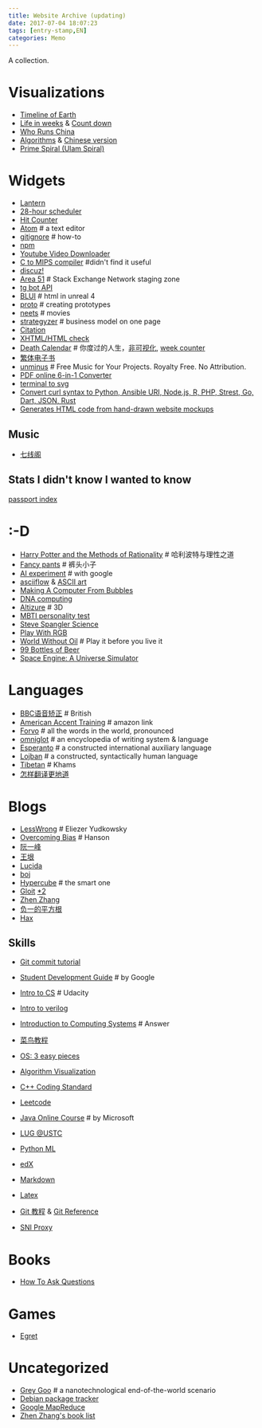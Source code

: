 ```yaml
---
title: Website Archive (updating)
date: 2017-07-04 18:07:23
tags: [entry-stamp,EN]
categories: Memo
---
```

A collection.
<!--more-->

# Visualizations

* [Timeline of Earth](http://timelineofearth.com/) 
* [Life in weeks](https://waitbutwhy.com/2014/05/life-weeks.html) & [Count down](http://count.life/?showClock=true&birthday=1997-03-05&lifespan=80&background=green) 
* [Who Runs China](https://news.cgtn.com/event/2019/whorunschina/index.html) 
* [Algorithms](https://visualgo.net/en) & [Chinese version](https://visualgo.net/en)  
* [Prime Spiral (Ulam Spiral)](https://www.alpertron.com.ar/ULAM.HTM) 

# Widgets

* [Lantern](https://github.com/getlantern/forum#%E8%93%9D%E7%81%AFlantern%E6%9C%80%E6%96%B0%E7%89%88%E6%9C%AC%E4%B8%8B%E8%BD%BD) 
* [28-hour scheduler](http://28h.t-animal.de/#.) 
* [Hit Counter](http://www.reliablecounter.com/) 
* [Atom](https://atom.io/) # a text editor
* [gitignore](https://github.com/github/gitignore) # how-to
* [npm](https://www.npmjs.com/) 
* [Youtube Video Downloader](http://en.savefrom.net/) 
* [C to MIPS compiler](http://reliant.colab.duke.edu/c2mips/) #didn't find it useful
* [discuz!](http://www.discuz.net/forum.php) 
* [Area 51](http://area51.stackexchange.com/) # Stack Exchange Network staging zone
* [tg bot API](https://core.telegram.org/bots/api) 
* [BLUI](https://www.unrealengine.com/zh-CN/blog/blui-html-meets-unreal) # html in unreal 4
* [proto](https://proto.io/) # creating prototypes
* [neets](http://neets.cc) # movies
* [strategyzer](https://strategyzer.com/canvas) # business model on one page
* [Citation](http://www.easybib.com/) 
* [XHTML/HTML check](http://validator.w3.org/) 
* [Death Calendar](http://deathcalendar.com/) # 你度过的人生，[非可视化](http://www.countmydays.com/), [week counter](https://www.timeanddate.com)
* [繁体电子书](http://haodoo.net/)
* [unminus](https://www.unminus.com) # Free Music for Your Projects. Royalty Free. No Attribution.
* [PDF online 6-in-1 Converter](https://online2pdf.com/multiple-pages-per-sheet) 
* [terminal to svg](https://github.com/nbedos/termtosvg) 
* [Convert curl syntax to Python, Ansible URI, Node.js, R, PHP, Strest, Go, Dart, JSON, Rust](https://curl.trillworks.com/) 
* [Generates HTML code from hand-drawn website mockups](https://github.com/ashnkumar/sketch-code) 

## Music

* [七线阁](http://www.dnyyjcw.com/forum.php) 

## Stats I didn't know I wanted to know

[passport index](https://www.passportindex.org/) 

# :-D

* [Harry Potter and the Methods of Rationality](http://www.hpmor.com) # 哈利波特与理性之道
* [Fancy pants](http://www.fancypants5.com/play-fancy-pants-5/) # 裤头小子
* [AI experiment](https://aiexperiments.withgoogle.com/) # with google
* [asciiflow](http://asciiflow.com/) & [ASCII art](http://weishu.me/2016/01/03/use-pure-ascii-present-graph/)
* [Making A Computer From Bubbles](http://www.npr.org/2012/01/13/145175267/making-a-computer-from-bubbles)
* [DNA computing](https://en.wikipedia.org/wiki/DNA_computing) 
* [Altizure](https://www.altizure.com/) # 3D
* [MBTI personality test ](https://www.16personalities.com/free-personality-test) 
* [Steve Spangler Science](https://www.stevespanglerscience.com/lab/) 
* [Play With RGB](http://www.rapidtables.com/web/color/RGB_Color.htm) 
* [World Without Oil](http://writerguy.com/wwo/metahome.htm) # Play it before you live it
* [99 Bottles of Beer](http://99-bottles-of-beer.net/)
* [Space Engine: A Universe Simulator](http://spaceengine.org/)

# Languages

- [BBC语音矫正](http://www.bbc.co.uk/worldservice/learningenglish/grammar/pron/sounds/vowel_short_1.shtml) # British
- [American Accent Training](https://www.amazon.cn/%E5%9B%BE%E4%B9%A6/dp/B00BBQ74CO/ref=sr_1_1?ie=UTF8&qid=1499176491&sr=8-1&keywords=american+accent+training) # amazon link
- [Forvo](https://zh.forvo.com/) # all the words in the world, pronounced
- [omniglot](http://omniglot.com/) # an encyclopedia of writing system & language
- [Esperanto](https://en.wikipedia.org/wiki/Esperanto) # a constructed international auxiliary language
- [Lojban](https://mw.lojban.org/papri/Lojban) # a constructed, syntactically human language
- [Tibetan](http://www.zanghansy.com/stxx/jxsp/) # Khams
- [怎样翻译更地道](https://www.kancloud.cn/ituring/chitchat-on-translation/65668)

# Blogs

- [LessWrong](http://lesswrong.com/) #  Eliezer Yudkowsky
- [Overcoming Bias](http://www.overcomingbias.com/) # Hanson
- [阮一峰](http://www.ruanyifeng.com/blog/) 
- [王垠](http://www.yinwang.org/) 
- [Lucida](http://zh.lucida.me/) 
- [boj](http://ring0.me/) 
- [Hypercube](http://0x01.me/) # the smart one
- [Gloit](http://gloit.blog.ustc.edu.cn/)   [*2](http://home.ustc.edu.cn/~lijh2015/) 
- [Zhen Zhang](http://blog.zhenzhang.me/) 
- [负一的平方根](http://sqrt-1.me/) 
- [Hax](http://hax.iteye.com/) 

## Skills

- [Git commit tutorial](http://sethrobertson.github.io/GitFixUm/fixup.html)

- [Student Development Guide](https://www.google.com/about/careers/students/guide-to-technical-development.html) # by Google
- [Intro to CS](https://www.udacity.com/course/intro-to-computer-science--cs101) # Udacity
- [Intro to verilog](http://vol.verilog.com/) 
- [Introduction to Computing Systems](http://www.chegg.com/textbooks/introduction-to-computing-systems-2nd-edition-9780072467505-0072467509?trackid=1703a6a9&strackid=4e8167a3&autosuggest=1&ii=1&uqry=introduction%20to%20computing&event=click_submit) # Answer
- [菜鸟教程](http://www.runoob.com/) 
- [OS: 3 easy pieces](http://pages.cs.wisc.edu/~remzi/OSTEP/) 
- [Algorithm Visualization](https://visualgo.net/en) 
- [C++ Coding Standard](http://www.possibility.com/Cpp/CppCodingStandard.html#changes) 
- [Leetcode](https://leetcode.com/) 
- [Java Online Course](https://courses.edx.org/courses/course-v1:Microsoft+DEV276x+2T2017/course/) # by Microsoft
- [LUG @USTC](https://lug.ustc.edu.cn/wiki/) 
- [Python ML](http://machinelearningmastery.com/a-gentle-introduction-to-scikit-learn-a-python-machine-learning-library/) 
- [edX](https://www.edx.org/) 
- [Markdown](http://davidagler.com/teaching/logic/handouts/supplemental_material/MarkdownForSymbolicLogic.html) 
- [Latex](https://liam0205.me/2014/09/08/latex-introduction/) 
- [Git 教程](https://m.runoob.com/git/) & [Git Reference](https://git-scm.com/docs) 
- [SNI Proxy](https://www.logcg.com/archives/984.html) 

# Books

- [How To Ask Questions](http://www.catb.org/~esr/faqs/smart-questions.html)

# Games

* [Egret](https://www.egret.com/) 

# Uncategorized

* [Grey Goo](https://en.wikipedia.org/wiki/Grey_goo) # a nanotechnological end-of-the-world scenario 
* [Debian package tracker](http://tracker.debian.org/) 
* [Google MapReduce](http://www.open-open.com/lib/view/open1328763069203.html)  
* [Zhen Zhang's book list](https://zhenzhang.me/wiki/booklist.html) 